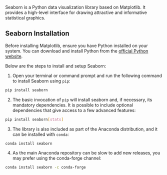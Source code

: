 Seaborn is a Python data visualization library based on Matplotlib. It provides a high-level interface for drawing attractive and informative statistical graphics.

## Seaborn Installation
Before installing Matplotlib, ensure you have Python installed on your system. You can download and install Python from the [official Python website](https://www.python.org/).

Below are the steps to install and setup Seaborn:

1. Open your terminal or command prompt and run the following command to install Seaborn using `pip`:

```bash
pip install seaborn
```

2. The basic invocation of `pip` will install seaborn and, if necessary, its mandatory dependencies. It is possible to include optional dependencies that give access to a few advanced features:
```bash
pip install seaborn[stats]
```

3. The library is also included as part of the Anaconda distribution, and it can be installed with `conda`:
```bash
conda install seaborn
```

4. As the main Anaconda repository can be slow to add new releases, you may prefer using the conda-forge channel:
```bash
conda install seaborn -c conda-forge
```
